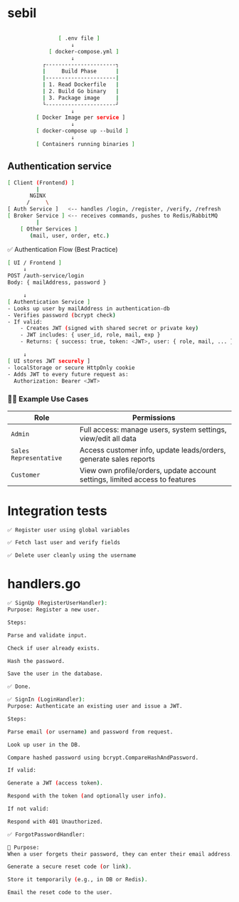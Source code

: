 # sebil
``` bash

                [ .env file ]
                    ↓
             [ docker-compose.yml ]
                    ↓
           ┌----------------------┐
           |     Build Phase      |
           |----------------------|
           | 1. Read Dockerfile   |
           | 2. Build Go binary   |
           | 3. Package image     |
           └----------------------┘
                    ↓
         [ Docker Image per service ]
                    ↓
         [ docker-compose up --build ]
                    ↓
         [ Containers running binaries ]
```

## Authentication service

``` bash
[ Client (Frontend) ]
         |
       NGINX
      /     \
[ Auth Service ]   <-- handles /login, /register, /verify, /refresh
[ Broker Service ] <-- receives commands, pushes to Redis/RabbitMQ
         |
    [ Other Services ]
       (mail, user, order, etc.)
```



✅ Authentication Flow (Best Practice)
``` bash
[ UI / Frontend ]
     ↓
POST /auth-service/login
Body: { mailAddress, password }

     ↓
[ Authentication Service ]
- Looks up user by mailAddress in authentication-db
- Verifies password (bcrypt check)
- If valid:
    - Creates JWT (signed with shared secret or private key)
    - JWT includes: { user_id, role, mail, exp }
    - Returns: { success: true, token: <JWT>, user: { role, mail, ... } }

     ↓
[ UI stores JWT securely ]
- localStorage or secure HttpOnly cookie
- Adds JWT to every future request as:
  Authorization: Bearer <JWT>

```

### 🧑‍💼 Example Use Cases

| Role                | Permissions                                                                 |
|---------------------|------------------------------------------------------------------------------|
| `Admin`             | Full access: manage users, system settings, view/edit all data               |
| `Sales Representative` | Access customer info, update leads/orders, generate sales reports            |
| `Customer`          | View own profile/orders, update account settings, limited access to features |


# Integration tests

```bash
✅ Register user using global variables

✅ Fetch last user and verify fields

✅ Delete user cleanly using the username
```


# handlers.go
```bash
✅ SignUp (RegisterUserHandler):
Purpose: Register a new user.

Steps:

Parse and validate input.

Check if user already exists.

Hash the password.

Save the user in the database.

✅ Done.
```

```bash
✅ SignIn (LoginHandler):
Purpose: Authenticate an existing user and issue a JWT.

Steps:

Parse email (or username) and password from request.

Look up user in the DB.

Compare hashed password using bcrypt.CompareHashAndPassword.

If valid:

Generate a JWT (access token).

Respond with the token (and optionally user info).

If not valid:

Respond with 401 Unauthorized.
```


```bash
✅ ForgotPasswordHandler:

🔐 Purpose:
When a user forgets their password, they can enter their email address. If it exists in the system, the backend should:

Generate a secure reset code (or link).

Store it temporarily (e.g., in DB or Redis).

Email the reset code to the user.

```

